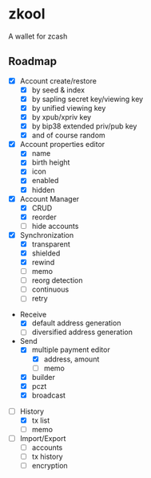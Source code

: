 # zkool

A wallet for zcash

## Roadmap

- [x] Account create/restore
    - [x] by seed & index
    - [x] by sapling secret key/viewing key
    - [x] by unified viewing key
    - [x] by xpub/xpriv key
    - [x] by bip38 extended priv/pub key
    - [x] and of course random
- [x] Account properties editor
    - [x] name
    - [x] birth height
    - [x] icon
    - [x] enabled
    - [x] hidden
- [x] Account Manager
    - [x] CRUD
    - [x] reorder
    - [ ] hide accounts
- [x] Synchronization
    - [x] transparent
    - [x] shielded
    - [x] rewind
    - [ ] memo
    - [ ] reorg detection
    - [ ] continuous
    - [ ] retry
- Receive
    - [x] default address generation
    - [ ] diversified address generation
- Send
    - [x] multiple payment editor
        - [x] address, amount
        - [ ] memo
    - [x] builder
    - [x] pczt
    - [x] broadcast
- [ ] History
    - [x] tx list
    - [ ] memo
- [ ] Import/Export
    - [ ] accounts
    - [ ] tx history
    - [ ] encryption
